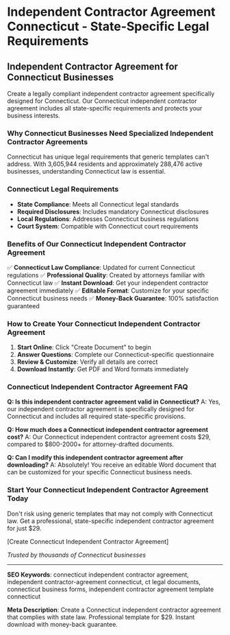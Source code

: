 # Independent Contractor Agreement Connecticut - State-Specific Legal Requirements

## Independent Contractor Agreement for Connecticut Businesses

Create a legally compliant independent contractor agreement specifically designed for Connecticut. Our Connecticut independent contractor agreement includes all state-specific requirements and protects your business interests.

### Why Connecticut Businesses Need Specialized Independent Contractor Agreements

Connecticut has unique legal requirements that generic templates can't address. With 3,605,944 residents and approximately 288,476 active businesses, understanding Connecticut law is essential.

### Connecticut Legal Requirements

- **State Compliance**: Meets all Connecticut legal standards
- **Required Disclosures**: Includes mandatory Connecticut disclosures
- **Local Regulations**: Addresses Connecticut business regulations
- **Court System**: Compatible with Connecticut court requirements

### Benefits of Our Connecticut Independent Contractor Agreement

✅ **Connecticut Law Compliance**: Updated for current Connecticut regulations
✅ **Professional Quality**: Created by attorneys familiar with Connecticut law
✅ **Instant Download**: Get your independent contractor agreement immediately
✅ **Editable Format**: Customize for your specific Connecticut business needs
✅ **Money-Back Guarantee**: 100% satisfaction guaranteed

### How to Create Your Connecticut Independent Contractor Agreement

1. **Start Online**: Click "Create Document" to begin
2. **Answer Questions**: Complete our Connecticut-specific questionnaire
3. **Review & Customize**: Verify all details are correct
4. **Download Instantly**: Get PDF and Word formats immediately

### Connecticut Independent Contractor Agreement FAQ

**Q: Is this independent contractor agreement valid in Connecticut?**
A: Yes, our independent contractor agreement is specifically designed for Connecticut and includes all required state-specific provisions.

**Q: How much does a Connecticut independent contractor agreement cost?**
A: Our Connecticut independent contractor agreement costs $29, compared to $800-2000+ for attorney-drafted documents.

**Q: Can I modify this independent contractor agreement after downloading?**
A: Absolutely! You receive an editable Word document that can be customized for your specific Connecticut business needs.

### Start Your Connecticut Independent Contractor Agreement Today

Don't risk using generic templates that may not comply with Connecticut law. Get a professional, state-specific independent contractor agreement for just $29.

[Create Connecticut Independent Contractor Agreement]

*Trusted by thousands of Connecticut businesses*

---

**SEO Keywords**: connecticut independent contractor agreement, independent contractor-agreement connecticut, ct legal documents, connecticut business forms, independent contractor agreement template connecticut

**Meta Description**: Create a Connecticut independent contractor agreement that complies with state law. Professional template for $29. Instant download with money-back guarantee.
